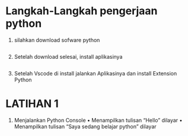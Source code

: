 # Langkah-Langkah pengerjaan python

1. silahkan download sofware python

<img scr="a1.PNG">

2. Setelah download selesai, install aplikasinya

<img scr="a2.PNG">

3. Setelah Vscode di install jalankan Aplikasinya dan install Extension Python

# LATIHAN 1

1. Menjalankan Python Console • Menampilkan tulisan “Hello” dilayar • Menampilkan tulisan “Saya sedang belajar python” dilayar




